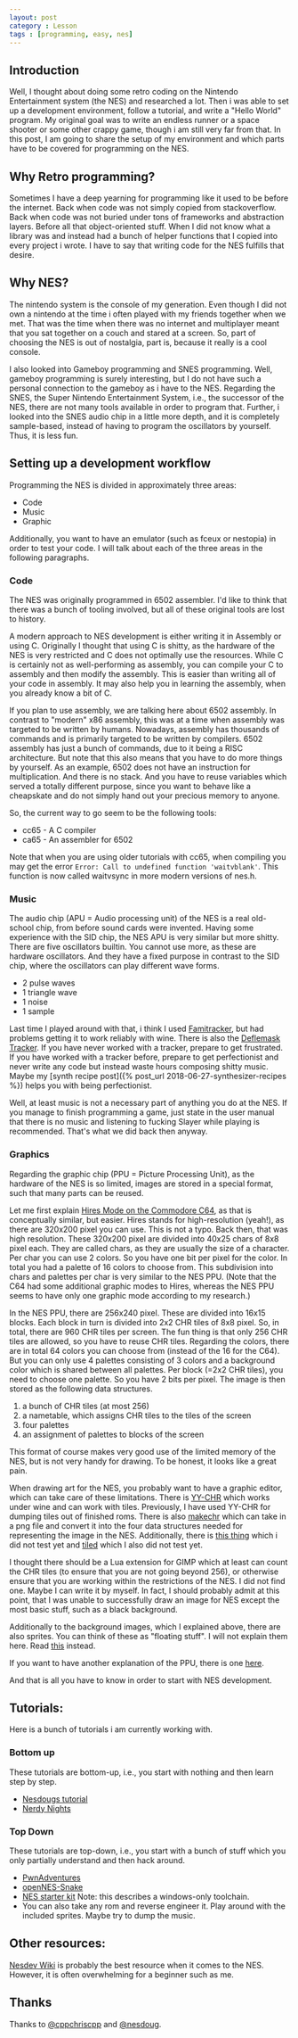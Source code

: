 ```yaml
---
layout: post
category : Lesson
tags : [programming, easy, nes]
---
```


## Introduction
Well, I thought about doing some retro coding on the Nintendo
Entertainment system (the NES) and researched a lot.
Then i was able to set up a development environment, follow a
tutorial, and write a "Hello World" program.
My original goal was to write an endless runner or a space shooter or
some other crappy game, though i am still very far from that.
In this post, I am going to share the setup of my environment and
which parts have to be covered for programming on the NES.

## Why Retro programming?

Sometimes I have a deep yearning for programming like it used to be
before the internet. Back when code was not simply copied from
stackoverflow. Back when code was not buried under tons of frameworks
and abstraction layers. Before all that object-oriented stuff. When I
did not know what a library was and instead had a bunch of helper
functions that I copied into every project i wrote.
I have to say that writing code for the NES fulfills that desire.

## Why NES?
The nintendo system is the console of my generation. Even though I did
not own a nintendo at the time i often played with my friends together
when we met. That was the time when there was no internet and
multiplayer meant that you sat together on a couch and stared at a
screen.
So, part of choosing the NES is out of nostalgia, part is, because it
really is a cool console.

I also looked into Gameboy programming and SNES programming.
Well, gameboy programming is surely interesting, but I do not have
such a personal connection to the gameboy as i have to the NES.
Regarding the SNES, the Super Nintendo Entertainment System, i.e., the
successor of the NES, there are not many tools available in order to
program that. Further, i looked into the SNES audio chip in a little more
depth, and it is completely sample-based, instead of having to program
the oscillators by yourself. Thus, it is less fun.

## Setting up a development workflow

Programming the NES is divided in approximately three areas:

- Code
- Music
- Graphic

Additionally, you want to have an emulator (such as fceux or nestopia)
in order to test your code.
I will talk about each of the three areas in the following paragraphs.

### Code
The NES was originally programmed in 6502 assembler. I'd like to think
that there was a bunch of tooling involved, but all of these original
tools are lost to history.

A modern approach to NES development is either writing it in Assembly
or using C. Originally I thought that using C is shitty, as the
hardware of the NES is very restricted and C does not optimally use
the resources. While C is certainly not as well-performing as assembly, you
can compile your C to assembly and then modify the assembly. This is
easier than writing all of your code in assembly. It may also help you
in learning the assembly, when you already know a bit of C.

If you plan to use assembly, we are talking here about 6502 assembly.
In contrast to "modern" x86 assembly, this was at a time when assembly
was targeted to be written by humans. Nowadays, assembly has thousands
of commands  and is primarily targeted to be written by compilers.
6502 assembly has just a bunch of commands, due to it being a RISC
architecture. But note that this also means that you have to do more
things by yourself. As an example, 6502 does not have an instruction
for multiplication. And there is no stack. And you have to reuse
variables which served a totally different purpose, since you want to
behave like a cheapskate and do not simply hand out your precious memory to
anyone.

So, the current way to go seem to be the following tools:

- cc65 - A C compiler
- ca65 - An assembler for 6502

Note that when you are using older tutorials with cc65, when compiling you may
get the error `Error: Call to undefined function 'waitvblank'`. This
function is now called waitvsync in more modern versions of nes.h.

### Music
The audio chip (APU = Audio processing unit) of the NES is a real
old-school chip, from before sound cards were invented. Having some
experience with the SID chip, the NES APU is very similar but more
shitty.
There are five oscillators builtin. You cannot use more, as these are
hardware oscillators. And they have a fixed purpose in contrast to the
SID chip, where the oscillators can play different wave forms.

- 2 pulse waves
- 1 triangle wave
- 1 noise
- 1 sample

Last time I played around with that, i think I used
[Famitracker](http://www.famitracker.com/), but had problems getting
it to work reliably with wine.
There is also the [Deflemask Tracker](http://www.deflemask.com/).
If you have never worked with a tracker, prepare to get frustrated.
If you have worked with a tracker before, prepare to get perfectionist and
never write any code but instead waste hours composing shitty music.
Maybe my [synth recipe post]({% post_url 2018-06-27-synthesizer-recipes %}) helps you with being
perfectionist.

Well, at least music is not a necessary part of anything you do at the
NES. If you manage to finish programming a game, just state in the
user manual that there is no music and listening to fucking Slayer
while playing is recommended. That's what we did back then anyway.

### Graphics
Regarding the graphic chip (PPU = Picture Processing Unit), as the
hardware of the NES is so limited, images are stored in a special
format, such that many parts can be reused.

Let me first explain [Hires Mode on the
Commodore C64](https://www.c64-wiki.com/wiki/High_Resolution), as that is
conceptually similar, but easier.
Hires stands for high-resolution (yeah!), as there are 320x200 pixel
you can use. This is not a typo. Back then, that was high resolution.
These 320x200 pixel are divided into 40x25 chars of 8x8 pixel each.
They are called chars, as they are usually the size of a character.
Per char you can use 2 colors. So you have one bit per pixel for the
color. In total you had a palette of 16 colors to choose from.
This subdivision into chars and palettes per char is very similar to
the NES PPU.
(Note that the C64 had some additional graphic modes to Hires, whereas
the NES PPU seems to have only one graphic mode according to my
research.)

In the NES PPU, there are 256x240 pixel.
These are divided into 16x15 blocks.
Each block in turn is divided into 2x2 CHR tiles of 8x8 pixel.
So, in total, there are 960 CHR tiles per screen.
The fun thing is that only 256 CHR tiles are allowed, so you have to
reuse CHR tiles.
Regarding the colors, there are in total 64 colors you can choose
from (instead of the 16 for the C64).
But you can only use 4 palettes consisting of 3 colors and a
background color which is shared between all palettes.
Per block (=2x2 CHR tiles), you need to choose one palette. So you
have 2 bits per pixel.
The image is then stored as the following data structures.

1. a bunch of CHR tiles (at most 256)
2. a nametable, which assigns CHR tiles to the tiles of the screen
3. four palettes
4. an assignment of palettes to blocks of the screen

This format of course makes very good use of the limited memory of the
NES, but is not very handy for drawing. To be honest, it looks like a
great pain.

When drawing art for the NES, you probably want to have a graphic
editor, which can take care of these limitations.
There is [YY-CHR](http://wiki.nesdev.com/w/index.php/YY-CHR) which
works under wine and can work with tiles. Previously, I have used
YY-CHR for dumping tiles out of finished roms.
There is also [makechr](https://github.com/dustmop/makechr) which can
take in a png file and convert it into the four data structures needed for
representing the image in the NES.
Additionally, there is [this
thing](https://github.com/pinobatch/nesbgeditor) which i did not test
yet and [tiled](https://www.mapeditor.org/) which I also did not test
yet.

I thought there should be a Lua extension for GIMP which at least can
count the CHR tiles (to ensure that you are not going beyond 256), or
otherwise ensure that you are working within the restrictions of the
NES. I did not find one. Maybe I can write it by myself.
In fact, I should probably admit at this point, that I was unable to
successfully draw an image for NES except the most basic stuff, such
as a black background.

Additionally to the background images, which I explained above, there
are also sprites. You can think of these as "floating stuff". I will
not explain them here. Read
[this](http://wiki.nesdev.com/w/index.php/PPU_OAM) instead.

If you want to have another explanation of the PPU, there is one
[here](http://www.dustmop.io/blog/2015/04/28/nes-graphics-part-1/).

And that is all you have to know in order to start with NES
development.

## Tutorials:
Here is a bunch of tutorials i am currently working with.

### Bottom up
These tutorials are bottom-up, i.e., you start with nothing and then
learn step by step.
- [Nesdougs tutorial](https://nesdoug.com/)
- [Nerdy Nights](https://nerdy-nights.nes.science/)

### Top Down
These tutorials are top-down, i.e., you start with a bunch of stuff
which you only partially understand and then hack around.
- [PwnAdventures](https://github.com/Vector35/PwnAdventureZ)
- [openNES-Snake](https://github.com/sebastiandine/openNES-Snake)
- [NES starter kit](https://github.com/cppchriscpp/nes-starter-kit/)
  Note: this describes a windows-only toolchain.
- You can also take any rom and reverse engineer it. Play around with
  the included sprites. Maybe try to dump the music.

## Other resources:
[Nesdev Wiki](http://wiki.nesdev.com/w/index.php/Nesdev_Wiki) is
probably the best resource when it comes to the NES. However, it is
often overwhelming for a beginner such as me.

## Thanks
Thanks to [@cppchriscpp](https://twitter.com/cppchriscpp) and [@nesdoug](https://twitter.com/nesdoug2).
